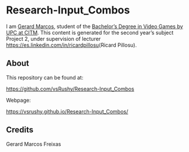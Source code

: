 # Research-Input_Combos

I am <a href="https://www.linkedin.com/in/gerard-marcos-freixas-0a9284158"/>Gerard Marcos</a>, student of the
<a href="https://www.citm.upc.edu/ing/estudis/graus-videojocs"/>Bachelor’s Degree in
Video Games by UPC at CITM</a>. This content is generated for the second year’s
subject Project 2, under supervision of lecturer
<https://es.linkedin.com/in/ricardpillosu>(Ricard Pillosu).

## About

This repository can be found at:

https://github.com/vsRushy/Research-Input_Combos

Webpage:

https://vsrushy.github.io/Research-Input_Combos/

## Credits

Gerard Marcos Freixas

